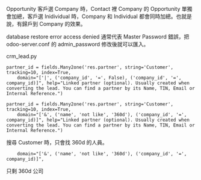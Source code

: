 Opportunity 客戶選 Company 時，Contact 裡 Company 的 Opportunity 單獨會加總，客戶選 Inidividual 時，Company 和 Individual 都會同時加總。也就是說，有歸戶到 Company 的效果。

database restore error access denied 通常代表 Master Password 錯誤，把 odoo-server.conf 的 admin_password 修改後就可以匯入。

crm_lead.py

    partner_id = fields.Many2one('res.partner', string='Customer', tracking=10, index=True,
        domain="['|', ('company_id', '=', False), ('company_id', '=', company_id)]", help="Linked partner (optional). Usually created when converting the lead. You can find a partner by its Name, TIN, Email or Internal Reference.")
    
    partner_id = fields.Many2one('res.partner', string='Customer', tracking=10, index=True,
        domain="['&', ('name', 'not like', '360d'), ('company_id', '=', company_id)]", help="Linked partner (optional). Usually created when converting the lead. You can find a partner by its Name, TIN, Email or Internal Reference.")

搜尋 Customer 時，只會找 360d 的人員。

        domain="['&', ('name', 'not like', '360d'), ('company_id', '=', company_id)]",

只剩 360d 公司

